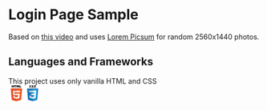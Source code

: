 # Login Page Sample
Based on [this video](https://youtu.be/HV7DtH3J2PU) and uses [Lorem Picsum](https://picsum.photos/) for random 2560x1440 photos.

## Languages and Frameworks
This project uses only vanilla HTML and CSS \
<img align="left" alt="HTML5" width="32px" src="https://raw.githubusercontent.com/github/explore/80688e429a7d4ef2fca1e82350fe8e3517d3494d/topics/html/html.png" />
<img align="left" alt="CSS3" width="32px" src="https://raw.githubusercontent.com/github/explore/80688e429a7d4ef2fca1e82350fe8e3517d3494d/topics/css/css.png" />
